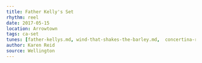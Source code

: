 ```yaml
---
title: Father Kelly's Set
rhythm: reel
date: 2017-05-15
location: Arrowtown
tags: ca-set
tunes: [father-kellys.md, wind-that-shakes-the-barley.md,  concertina-reel.md]
author: Karen Reid
source: Wellington
---
```

